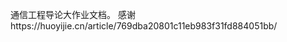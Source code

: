 通信工程导论大作业文档。
感谢https://huoyijie.cn/article/769dba20801c11eb983f31fd884051bb/

<!---
Zcheny1/Zcheny1 is a ✨ special ✨ repository because its `README.md` (this file) appears on your GitHub profile.
You can click the Preview link to take a look at your changes.
--->
